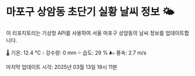 
# 마포구 상암동 초단기 실황 날씨 정보 🌤️

이 리포지토리는 기상청 API를 사용하여 서울 마포구 상암동의 날씨 정보를 업데이트합니다. 

🌡️ 기온: 12.4 ℃
💧 강수량: 0 mm
💦 습도: 29 %
🌬️ 풍속: 2.7 m/s

마지막 업데이트 시각: 2025년 03월 13일 18시 11분    
